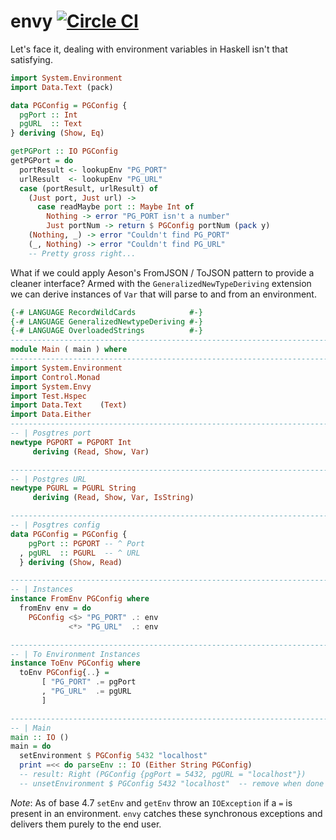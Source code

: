 envy [![Circle CI](https://circleci.com/gh/dmjio/envy.svg?style=svg)](https://circleci.com/gh/dmjio/envy)
===================
Let's face it, dealing with environment variables in Haskell isn't that satisfying.

```haskell
import System.Environment
import Data.Text (pack)

data PGConfig = PGConfig {
  pgPort :: Int
  pgURL  :: Text
} deriving (Show, Eq)

getPGPort :: IO PGConfig
getPGPort = do
  portResult <- lookupEnv "PG_PORT"
  urlResult  <- lookupEnv "PG_URL"
  case (portResult, urlResult) of
    (Just port, Just url) ->
      case readMaybe port :: Maybe Int of
        Nothing -> error "PG_PORT isn't a number"
        Just portNum -> return $ PGConfig portNum (pack y)
    (Nothing, _) -> error "Couldn't find PG_PORT"    
    (_, Nothing) -> error "Couldn't find PG_URL"    
    -- Pretty gross right...
```
What if we could apply Aeson's FromJSON / ToJSON pattern to provide a cleaner interface? Armed with the `GeneralizedNewTypeDeriving` extension we can derive instances of `Var` that will parse to and from an environment.

```haskell
{-# LANGUAGE RecordWildCards            #-}
{-# LANGUAGE GeneralizedNewtypeDeriving #-}
{-# LANGUAGE OverloadedStrings          #-}
------------------------------------------------------------------------------
module Main ( main ) where
------------------------------------------------------------------------------
import System.Environment
import Control.Monad
import System.Envy
import Test.Hspec
import Data.Text    (Text)
import Data.Either
------------------------------------------------------------------------------
-- | Posgtres port
newtype PGPORT = PGPORT Int
     deriving (Read, Show, Var)

------------------------------------------------------------------------------
-- | Postgres URL
newtype PGURL = PGURL String
     deriving (Read, Show, Var, IsString)

------------------------------------------------------------------------------
-- | Posgtres config
data PGConfig = PGConfig {
    pgPort :: PGPORT -- ^ Port 
  , pgURL  :: PGURL  -- ^ URL
  } deriving (Show, Read)

------------------------------------------------------------------------------
-- | Instances
instance FromEnv PGConfig where
  fromEnv env = do
    PGConfig <$> "PG_PORT" .: env 
             <*> "PG_URL"  .: env

------------------------------------------------------------------------------
-- | To Environment Instances
instance ToEnv PGConfig where
  toEnv PGConfig{..} =
       [ "PG_PORT" .= pgPort
       , "PG_URL"  .= pgURL
       ]

------------------------------------------------------------------------------
-- | Main
main :: IO ()
main = do 
  setEnvironment $ PGConfig 5432 "localhost" 
  print =<< do parseEnv :: IO (Either String PGConfig) 
  -- result: Right (PGConfig {pgPort = 5432, pgURL = "localhost"})
  -- unsetEnvironment $ PGConfig 5432 "localhost"  -- remove when done
```

*Note*: As of base 4.7 `setEnv` and `getEnv` throw an `IOException` if a `=` is present in an environment. `envy` catches these synchronous exceptions and delivers them
purely to the end user.

